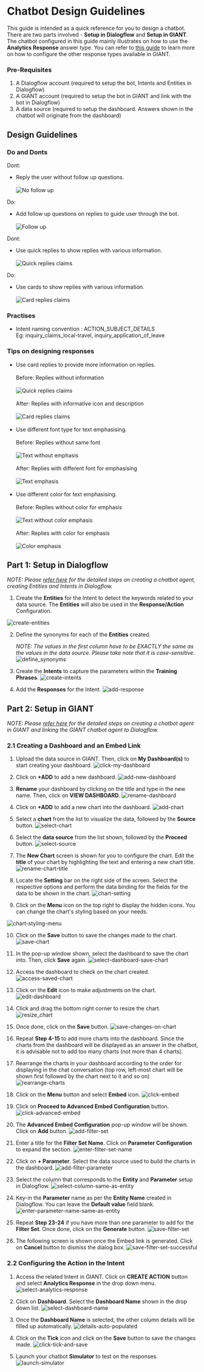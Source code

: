 # Chatbot Design Guidelines
This guide is intended as a quick reference for you to design a chatbot.
There are two parts involved - **Setup in Dialogflow** and **Setup in GIANT**.
The chatbot configured in this guide mainly illustrates on how to use the **Analytics Response** answer type.
You can refer to [this guide](./getting-started.md) to learn more on how to configure the other response types available in GIANT.

### Pre-Requisites
1. A Dialogflow account (required to setup the bot, Intents and Entities in Dialogflow)
2. A GIANT account (required to setup the bot in GIANT and link with the bot in Dialogflow)
3. A data source (required to setup the dashboard. Answers shown in the chatbot will originate from the dashboard)

## Design Guidelines

### Do and Donts

Dont: <br/>
- Reply the user without follow up questions. <br/> <br/>
![No follow up](./images/chatbot-design-guidelines-images/no_quick_replies.PNG "without follow up")

Do: <br/>
- Add follow up questions on replies to guide user through the bot. <br/> <br/>
![Follow up](./images/chatbot-design-guidelines-images/quick_replies.PNG "follow up")

Dont: <br/>
- Use quick replies to show replies with various information. <br/><br/>
![Quick replies claims](./images/chatbot-design-guidelines-images/quick_replies_claims.PNG "quick replies")

Do: <br/>
- Use cards to show replies with various information. <br/><br/>
![Card replies claims](./images/chatbot-design-guidelines-images/card_replies_claims.PNG "card replies")


### Practises 
- Intent naming convention : ACTION_SUBJECT_DETAILS <br/>
Eg: inquiry_claims_local-travel, inquiry_application_of_leave

### Tips on designing responses
- Use card replies to provide more information on replies.<br/><br/>
Before: Replies without information <br/><br/>
![Quick replies claims](./images/chatbot-design-guidelines-images/quick_replies_claims.PNG "quick replies") <br/><br/>
After: Replies with informative icon and description <br/><br/>
![Card replies claims](./images/chatbot-design-guidelines-images/card_replies_claims.PNG "card replies") <br/><br/>
- Use different font type for text emphasising. <br/><br/>
Before: Replies without same font <br/><br/>
![Text without emphasis](./images/chatbot-design-guidelines-images/text_without_emphasis.PNG "Font emphasis") <br/><br/>
After: Replies with different font for emphasising <br/><br/>
![Text emphasis](./images/chatbot-design-guidelines-images/text_emphasis.PNG "Font emphasis") <br/><br/>
- Use different color for text emphasising. <br/><br/>
Before: Replies without color for emphasis <br/><br/>
![Text without color emphasis](./images/chatbot-design-guidelines-images/text_without_color_emphasis.PNG "No color emphasis") <br/><br/>
After: Replies with color for emphasis <br/><br/>
![Color emphasis](./images/chatbot-design-guidelines-images/color_emphasis.PNG "Color emphasis")


## Part 1: Setup in Dialogflow
_NOTE: Please [refer here](./setting-up-chatbot-agent-in-dialogflow.md) for the detailed steps on creating a chatbot agent, creating Entities and Intents in Dialogflow._

1. Create the **Entities** for the Intent to detect the keywords related to your data source. The **Entities** will also be used in the **Response/Action** Configuration. 

![create-entities](./images/chatbot-design-guidelines-images/create-entities.png)

2. Define the synonyms for each of the **Entities** created. 

	_NOTE: The values in the first column have to be EXACTLY the same as the values in the data source. Please take note that it is case-sensitive._
![define_synonyms](./images/chatbot-design-guidelines-images/define_synonyms.png)

3. Create the **Intents** to capture the parameters within the **Training Phrases**. 
![create-intents](./images/chatbot-design-guidelines-images/create-intents.png)

4. Add the **Responses** for the Intent. 
![add-response](./images/chatbot-design-guidelines-images/add-response.png)


## Part 2: Setup in GIANT

_NOTE: Please [refer here](./setting-up-chatbot-agent-in-giant.md) for the detailed steps on creating a chatbot agent in GIANT and linking the GIANT chatbot agent to Dialogflow._

### 2.1 Creating a Dashboard and an Embed Link

1. Upload the data source in GIANT. Then, click on **My Dashboard(s)** to start creating your dashboard. 
![click-my-dashboard](./images/chatbot-design-guidelines-images/click-my-dashboard.png)

2. Click on **+ADD** to add a new dashboard. 
![add-new-dashboard](./images/chatbot-design-guidelines-images/add-new-dashboard.png)

3. **Rename** your dashboard by clicking on the title and type in the new name. Then, click on **VIEW DASHBOARD**. 
![rename-dashboard](./images/chatbot-design-guidelines-images/rename-dashboard.png)

4. Click on **+ADD** to add a new chart into the dashboard. 
![add-chart](./images/chatbot-design-guidelines-images/add-chart.png)

5. Select a **chart** from the list to visualize the data, followed by the **Source** button. 
![select-chart](./images/chatbot-design-guidelines-images/select-chart.png)

6. Select the **data source** from the list shown, followed by the **Proceed** button. 
![select-source](./images/chatbot-design-guidelines-images/select-source.png)

7. The **New Chart** screen is shown for you to configure the chart. Edit the **title** of your chart by highlighting the text and entering a new chart title. 
![rename-chart-title](./images/chatbot-design-guidelines-images/rename-chart-title.png)

8. Locate the **Setting** bar on the right side of the screen. Select the respective options and perform the data binding for the fields for the data to be shown in the chart. 
![chart-setting](./images/chatbot-design-guidelines-images/chart-setting.png)

9. Click on the **Menu** icon on the top right to display the hidden icons. You can change the chart's styling based on your needs.

![chart-styling-menu](./images/chatbot-design-guidelines-images/chart-styling-menu.png)

10. Click on the **Save** button to save the changes made to the chart. 
![save-chart](./images/chatbot-design-guidelines-images/save-chart.png)

11. In the pop-up window shown, select the dashboard to save the chart into. Then, click **Save** again. 
![select-dashboard-save-chart](./images/chatbot-design-guidelines-images/select-dashboard-save-chart.png)

12. Access the dashboard to check on the chart created. 
![access-saved-chart](./images/chatbot-design-guidelines-images/access-saved-chart.png)

13. Click on the **Edit** icon to make adjustments on the chart. 
![edit-dashboard](./images/chatbot-design-guidelines-images/edit-dashboard.png)

14. Click and drag the bottom right corner to resize the chart. 
![resize_chart](./images/chatbot-design-guidelines-images/resize_chart.png)

15. Once done, click on the **Save** button. 
![save-changes-on-chart](./images/chatbot-design-guidelines-images/save-changes-on-chart.png)

16. Repeat **Step 4-15** to add more charts into the dashboard. Since the charts from the dashboard will be displayed as an answer in the chatbot, it is advisable not to add too many charts (not more than 4 charts). 

17. Rearrange the charts in your dashboard according to the order for displaying in the chat conversation (top row, left-most chart will be shown first followed by the chart next to it and so on)
![rearrange-charts](./images/chatbot-design-guidelines-images/rearrange-charts.png)

18. Click on the **Menu** button and select **Embed** icon.
![click-embed](./images/chatbot-design-guidelines-images/click-embed.png)

19. Click on **Proceed to Advanced Embed Configuration** button. 
![click-advanced-embed](./images/chatbot-design-guidelines-images/click-advanced-embed.png)

20. The **Advanced Embed Configuration** pop-up window will be shown. Click on **Add** button. 
![add-filter-set](./images/chatbot-design-guidelines-images/add-filter-set.png)

21. Enter a title for the **Filter Set Name**. Click on **Parameter Configuration** to expand the section. 
![enter-filter-set-name](./images/chatbot-design-guidelines-images/enter-filter-set-name.png)

22. Click on **+ Parameter**. Select the data source used to build the charts in the dashboard. 
![add-filter-parameter](./images/chatbot-design-guidelines-images/add-filter-parameter.png)

23. Select the column that corresponds to the **Entity** and **Parameter** setup in Dialogflow. 
![select-column-same-as-entity](./images/chatbot-design-guidelines-images/select-column-same-as-entity.png)

24. Key-in the **Parameter** name as per the **Entity Name** created in Dialogflow. You can leave the **Default value** field blank. 
![enter-parameter-name-same-as-entity](./images/chatbot-design-guidelines-images/enter-parameter-name-same-as-entity.png)

25. Repeat **Step 23-24** if you have more than one parameter to add for the **Filter Set**. Once done, click on the **Generate** button. 
![save-filter-set](./images/chatbot-design-guidelines-images/save-filter-set.png)

26. The following screen is shown once the Embed link is generated. Click on **Cancel** button to dismiss the dialog box. 
![save-filter-set-successful](./images/chatbot-design-guidelines-images/save-filter-set-successful.png)


### 2.2 Configuring the Action in the Intent

1. Access the related Intent in GIANT. Click on **CREATE ACTION** button and select **Analytics Response** in the drop down menu.  
![select-analytics-response](./images/chatbot-design-guidelines-images/select-analytics-response.png)

2. Click on **Dashboard**. Select the **Dashboard Name** shown in the drop down list. 
![select-dashboard-name](./images/chatbot-design-guidelines-images/select-dashboard-name.png)

3. Once the **Dashboard Name** is selected, the other column details will be filled up automatically. 
![details-auto-populated](./images/chatbot-design-guidelines-images/details-auto-populated.png)

4. Click on the **Tick** icon and click on the **Save** button to save the changes made. 
![click-tick-and-save](./images/chatbot-design-guidelines-images/click-tick-and-save.png)

5. Launch your chatbot **Simulator** to test on the responses.
![launch-simulator](./images/chatbot-design-guidelines-images/launch-simulator.png)